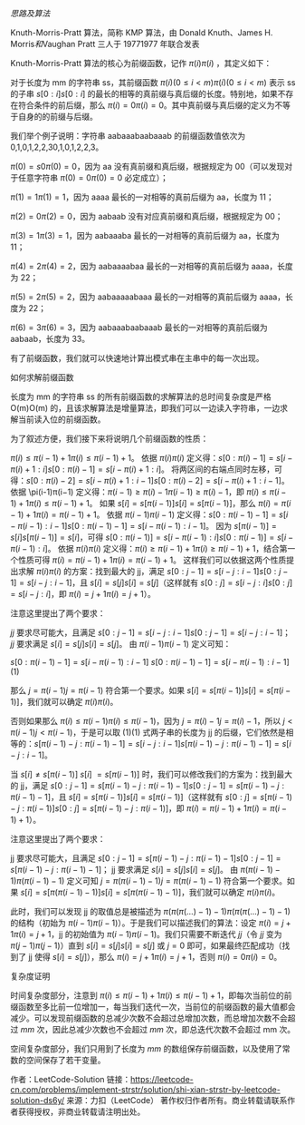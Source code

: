 $思路及算法$

$\text{Knuth-Morris-Pratt}$ 算法，简称 $\text{KMP}$ 算法，由 $\text{Donald Knuth}、\text{James H. Morris} 和 \text{Vaughan Pratt}$ 三人于 19771977 年联合发表

Knuth-Morris-Pratt 算法的核心为前缀函数，记作 $\pi(i)π(i)$ ，其定义如下：

对于长度为 mm 的字符串 ss，其前缀函数 $\pi(i)(0 \leq i < m)π(i)(0≤i<m)$ 表示 ss 的子串 $s[0:i]s[0:i]$ 的最长的相等的真前缀与真后缀的长度。特别地，如果不存在符合条件的前后缀，那么 $\pi(i) = 0π(i)=0$。其中真前缀与真后缀的定义为不等于自身的的前缀与后缀。

我们举个例子说明：字符串 aabaaabaabaaab 的前缀函数值依次为 0,1,0,1,2,2,30,1,0,1,2,2,3。

$\pi(0) = s0π(0)=0$，因为 aa 没有真前缀和真后缀，根据规定为 00（可以发现对于任意字符串 $\pi(0)=0π(0)=0$ 必定成立）；

$\pi(1) = 1π(1)=1$，因为 aaaa 最长的一对相等的真前后缀为 aa，长度为 11；

$\pi(2) = 0π(2)=0$，因为 aabaab 没有对应真前缀和真后缀，根据规定为 00；

$\pi(3) = 1π(3)=1$，因为 aabaaaba 最长的一对相等的真前后缀为 aa，长度为 11；

$\pi(4) = 2π(4)=2$，因为 aabaaaabaa 最长的一对相等的真前后缀为 aaaa，长度为 22；

$\pi(5) = 2π(5)=2$，因为 aabaaaaabaaa 最长的一对相等的真前后缀为 aaaa，长度为 22；

$\pi(6) = 3π(6)=3，$因为 aabaaabaabaaab 最长的一对相等的真前后缀为 aabaab，长度为 33。

有了前缀函数，我们就可以快速地计算出模式串在主串中的每一次出现。

如何求解前缀函数

长度为 mm 的字符串 ss 的所有前缀函数的求解算法的总时间复杂度是严格 O(m)O(m) 的，且该求解算法是增量算法，即我们可以一边读入字符串，一边求解当前读入位的前缀函数。

为了叙述方便，我们接下来将说明几个前缀函数的性质：

$\pi(i) \leq \pi(i-1) + 1π(i)≤π(i−1)+1。$
依据 $\pi(i)π(i)$ 定义得：$s[0:\pi(i)-1]=s[i-\pi(i)+1:i]s[0:π(i)−1]=s[i−π(i)+1:i]。$
将两区间的右端点同时左移，可得：$s[0:\pi(i)-2] = s[i-\pi(i)+1:i-1]s[0:π(i)−2]=s[i−π(i)+1:i−1]。$
依据 \pi(i-1)π(i−1) 定义得：$\pi(i-1) \geq \pi(i) - 1π(i−1)≥π(i)−1$，即 $\pi(i) \leq \pi(i-1) + 1π(i)≤π(i−1)+1。$
如果 $s[i]=s[\pi(i-1)]s[i]=s[π(i−1)]$，那么 $\pi(i)=\pi(i-1)+1π(i)=π(i−1)+1。$
依据 $\pi(i-1)π(i−1)$ 定义得：$s[0:\pi(i-1)-1]=s[i-\pi(i-1):i-1]s[0:π(i−1)−1]=s[i−π(i−1):i−1]。$
因为 $s[\pi(i-1)]=s[i]s[π(i−1)]=s[i]，$可得 $s[0:\pi(i-1)]=s[i-\pi(i-1):i]s[0:π(i−1)]=s[i−π(i−1):i]$。
依据 $\pi(i)π(i)$ 定义得：$\pi(i)\geq\pi(i-1)+1π(i)≥π(i−1)+1$，结合第一个性质可得 $\pi(i)=\pi(i-1)+1π(i)=π(i−1)+1。$
这样我们可以依据这两个性质提出求解 $\pi(i)π(i)$ 的方案：找到最大的 jj，满足 $s[0:j-1]=s[i-j:i-1]s[0:j−1]=s[i−j:i−1]$，且 $s[i]=s[j]s[i]=s[j]$（这样就有 $s[0:j]=s[i-j:i]s[0:j]=s[i−j:i]$，即 $\pi(i)=j+1π(i)=j+1$）。

注意这里提出了两个要求：

$jj$ 要求尽可能大，且满足 $s[0:j-1]=s[i-j:i-1]s[0:j−1]=s[i−j:i−1]；$
$jj$ 要求满足 $s[i]=s[j]s[i]=s[j]。$
由 $\pi(i-1)π(i−1)$ 定义可知：

$s[0:\pi(i-1)-1]=s[i-\pi(i-1):i-1] \tag{1}$
$s[0:π(i−1)−1]=s[i−π(i−1):i−1$](1)

那么 $j = \pi(i-1)j=π(i−1)$ 符合第一个要求。如果 $s[i]=s[\pi(i-1)]s[i]=s[π(i−1)]$，我们就可以确定 $\pi(i)π(i)。$

否则如果那么 $\pi(i) \leq \pi(i-1)π(i)≤π(i−1)，$因为 $j=\pi(i)-1j=π(i)−1$，所以 $j < \pi(i-1)j < π(i−1)$，于是可以取 (1)(1) 式两子串的长度为 jj 的后缀，它们依然是相等的：$s[\pi(i-1)-j:\pi(i-1)-1]=s[i-j:i-1]s[π(i−1)−j:π(i−1)−1]=s[i−j:i−1]。$

当 $s[i]\neq s[\pi(i-1)]$    $s[i] \ =s[π(i−1)]$ 时，我们可以修改我们的方案为：找到最大的 jj，满足 $s[0:j-1]=s[\pi(i-1)-j:\pi(i-1)-1]s[0:j−1]=s[π(i−1)−j:π(i−1)−1]$，且 $s[i]=s[\pi(i-1)]s[i]=s[π(i−1)]$（这样就有 $s[0:j]=s[\pi(i-1)-j:\pi(i-1)]s[0:j]=s[π(i−1)−j:π(i−1)]$，即 $\pi(i)=\pi(i-1)+1π(i)=π(i−1)+1）$。

注意这里提出了两个要求：

jj 要求尽可能大，且满足 $s[0:j-1]=s[\pi(i-1)-j:\pi(i-1)-1]s[0:j−1]=s[π(i−1)−j:π(i−1)−1]；$
jj 要求满足 $s[i]=s[j]s[i]=s[j]。$
由 $\pi(\pi(i-1)-1)π(π(i−1)−1)$ 定义可知 $j = \pi(\pi(i-1)-1)j=π(π(i−1)−1)$ 符合第一个要求。如果 $s[i]=s[\pi(\pi(i-1)-1)]s[i]=s[π(π(i−1)−1)]$，我们就可以确定 $\pi(i)π(i)。$

此时，我们可以发现 jj 的取值总是被描述为 $\pi(\pi(\pi(\ldots)-1)-1)π(π(π(…)−1)−1)$ 的结构（初始为 $\pi(i-1)π(i−1)$）。于是我们可以描述我们的算法：设定 $\pi(i)=j+1π(i)=j+1$，jj 的初始值为 $\pi(i-1)π(i−1)$。我们只需要不断迭代 $jj$（令 $jj$ 变为 $\pi(j-1)π(j−1)$）直到 $s[i]=s[j]s[i]=s[j]$ 或 $j=0$ 即可，如果最终匹配成功（找到了 jj 使得 $s[i]=s[j]$），那么 $\pi(i)=j+1π(i)=j+1$，否则 $\pi(i)=0π(i)=0。$

复杂度证明

时间复杂度部分，注意到 $\pi(i)\leq \pi(i-1)+1π(i)≤π(i−1)+1$，即每次当前位的前缀函数至多比前一位增加一，每当我们迭代一次，当前位的前缀函数的最大值都会减少。可以发现前缀函数的总减少次数不会超过总增加次数，而总增加次数不会超过 $mm$ 次，因此总减少次数也不会超过 $mm$ 次，即总迭代次数不会超过 mm 次。

空间复杂度部分，我们只用到了长度为 $mm$ 的数组保存前缀函数，以及使用了常数的空间保存了若干变量。



作者：LeetCode-Solution
链接：https://leetcode-cn.com/problems/implement-strstr/solution/shi-xian-strstr-by-leetcode-solution-ds6y/
来源：力扣（LeetCode）
著作权归作者所有。商业转载请联系作者获得授权，非商业转载请注明出处。